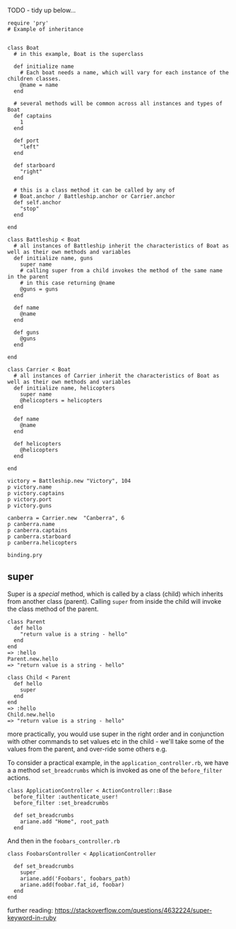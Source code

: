 TODO - tidy up below...

```
require 'pry'
# Example of inheritance


class Boat
  # in this example, Boat is the superclass

  def initialize name
    # Each boat needs a name, which will vary for each instance of the children classes.
    @name = name
  end

  # several methods will be common across all instances and types of Boat
  def captains
    1
  end

  def port
    "left"
  end

  def starboard
    "right"
  end

  # this is a class method it can be called by any of
  # Boat.anchor / Battleship.anchor or Carrier.anchor
  def self.anchor
    "stop"
  end

end

class Battleship < Boat
  # all instances of Battleship inherit the characteristics of Boat as well as their own methods and variables
  def initialize name, guns
    super name
    # calling super from a child invokes the method of the same name in the parent
    # in this case returning @name
    @guns = guns
  end

  def name
    @name
  end

  def guns
    @guns
  end

end

class Carrier < Boat
  # all instances of Carrier inherit the characteristics of Boat as well as their own methods and variables
  def initialize name, helicopters
    super name
    @helicopters = helicopters
  end

  def name
    @name
  end

  def helicopters
    @helicopters
  end

end

victory = Battleship.new "Victory", 104
p victory.name
p victory.captains
p victory.port
p victory.guns

canberra = Carrier.new  "Canberra", 6
p canberra.name
p canberra.captains
p canberra.starboard
p canberra.helicopters

binding.pry
```

## super

Super is a _special_ method, which is called by a class (child) which inherits from another class (parent).
Calling `super` from inside the child will invoke the class method of the parent.

```
class Parent
  def hello
    "return value is a string - hello"
  end
end
=> :hello
Parent.new.hello
=> "return value is a string - hello"

class Child < Parent
  def hello
    super
  end
end
=> :hello
Child.new.hello
=> "return value is a string - hello"
```

more practically, you would use super in the right order and in conjunction with other commands to set values etc in the child - we'll take some of the values from the parent, and over-ride some others e.g.

To consider a practical example, in the `application_controller.rb`, we have a  a method `set_breadcrumbs` which is invoked as one of the `before_filter` actions.

```
class ApplicationController < ActionController::Base
  before_filter :authenticate_user!
  before_filter :set_breadcrumbs

  def set_breadcrumbs
    ariane.add "Home", root_path
  end

```

And then in the `foobars_controller.rb`

```
class FoobarsController < ApplicationController

  def set_breadcrumbs
    super
    ariane.add('Foobars', foobars_path)
    ariane.add(foobar.fat_id, foobar)
  end
end
```


further reading: https://stackoverflow.com/questions/4632224/super-keyword-in-ruby
